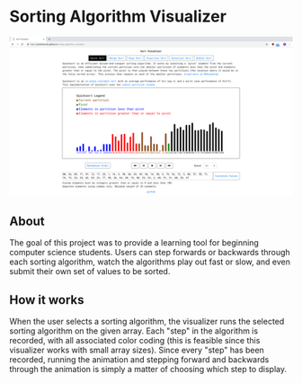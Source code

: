 <h1>Sorting Algorithm Visualizer</h1>


![Demo Screencap](/assets/screencap.png "Sorting Algorithm Visualizer")

<h2>About</h2>

The goal of this project was to provide a learning tool for beginning computer science students. Users can step forwards or backwards through each sorting algorithm, watch the algorithms play out fast or slow, and even submit their own set of values to be sorted.

<h2>How it works</h2>

When the user selects a sorting algorithm, the visualizer runs the selected sorting algorithm on the given array. Each "step" in the algorithm is recorded, with all associated color coding (this is feasible since this visualizer works with small array sizes). Since every "step" has been recorded, running the animation and stepping forward and backwards through the animation is simply a matter of choosing which step to display.

